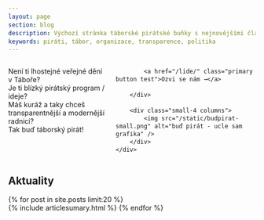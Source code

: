 ```yaml
---
layout: page
section: blog
description: Výchozí stránka táborské pirátské buňky s nejnovějšími články a základním rozcestníkem.
keywords: piráti, tábor, organizace, transparence, politika
---
```



<section class="hero alert-box secondary">
	<div class="row">
		<div class="small-8 columns">
			<p>
				Není ti lhostejné veřejné dění v Táboře?<br/>
				Je ti blízký pirátský program / ideje?<br/>
				Máš kuráž a taky chceš transparentnější a modernější radnici?<br/>
				Tak buď táborský pirát!
			</p>

			<a href="/lide/" class="primary button test">Ozvi se nám →</a>

		</div>

		<div class="small-4 columns">
			<img src="/static/budpirat-small.png" alt="buď pirát - ucle sam grafika" />
		</div>
	</div>
</section>


## Aktuality <i class="fa fa-newspaper-o"></i>

{% for post in site.posts limit:20 %}  
{% include articlesumary.html %}
{% endfor %}  
